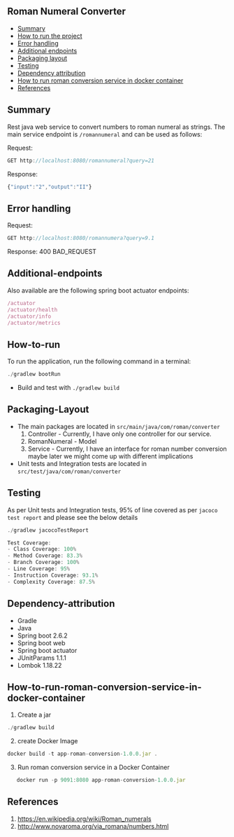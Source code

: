 ## Roman Numeral Converter

* [Summary](#Summary)
* [How to run the project](#How-to-run)
* [Error handling](#Error-handling)
* [Additional endpoints](#Additional-endpoints)
* [Packaging layout](#Packaging-layout)
* [Testing](#Testing)
* [Dependency attribution](#Dependency-attribution)
* [How to run roman conversion service in docker container](#How-to-run-roman-conversion-service-in-docker-container)
* [References](#References)

## Summary
Rest java web service to convert numbers to roman numeral as strings. The main service endpoint is `/romannumeral` and can be used as follows:

Request:
```js
GET http://localhost:8080/romannumeral?query=21
```
Response:
```js
{"input":"2","output":"II"}
```

## Error handling
Request:
```js
GET http://localhost:8080/romannumera?query=9.1
```
Response: 400 BAD_REQUEST

## Additional-endpoints
Also available are the following spring boot actuator endpoints:
```js
/actuator
/actuator/health
/actuator/info
/actuator/metrics
```
## How-to-run
To run the application, run the following command in a terminal:
```js
./gradlew bootRun
```
* Build and test with `./gradlew build`
## Packaging-Layout
* The main packages are located in `src/main/java/com/roman/converter`
    1. Controller - Currently, I have only one controller for our service.
    2. RomanNumeral - Model
    3. Service - Currently, I have an interface for roman number conversion maybe later we might come up with different implications
* Unit tests and Integration tests are located in `src/test/java/com/roman/converter`
## Testing
As per Unit tests and Integration tests, 95% of line covered as per `jacoco test report` and please see the below details
```js
./gradlew jacocoTestReport
```
```js
Test Coverage:
- Class Coverage: 100%
- Method Coverage: 83.3%
- Branch Coverage: 100%
- Line Coverage: 95%
- Instruction Coverage: 93.1%
- Complexity Coverage: 87.5%

```
## Dependency-attribution  
* Gradle
* Java
* Spring boot 2.6.2
* Spring boot web
* Spring boot actuator
* JUnitParams 1.1.1
* Lombok 1.18.22

## How-to-run-roman-conversion-service-in-docker-container
1. Create a jar
```js
./gradlew build
```
2. create Docker Image
```js
docker build -t app-roman-conversion-1.0.0.jar .
```
3. Run roman conversion service in a Docker Container
```js
   docker run -p 9091:8080 app-roman-conversion-1.0.0.jar
```


## References
1. https://en.wikipedia.org/wiki/Roman_numerals
2. http://www.novaroma.org/via_romana/numbers.html

